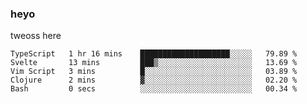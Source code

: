 ### heyo
tweoss here

<!--START_SECTION:waka-->

```text
TypeScript   1 hr 16 mins    ████████████████████░░░░░   79.89 %
Svelte       13 mins         ███▒░░░░░░░░░░░░░░░░░░░░░   13.69 %
Vim Script   3 mins          █░░░░░░░░░░░░░░░░░░░░░░░░   03.89 %
Clojure      2 mins          ▓░░░░░░░░░░░░░░░░░░░░░░░░   02.20 %
Bash         0 secs          ░░░░░░░░░░░░░░░░░░░░░░░░░   00.34 %
```

<!--END_SECTION:waka-->

<!--
**Tweoss/tweoss** is a ✨ _special_ ✨ repository because its `README.md` (this file) appears on your GitHub profile.

Here are some ideas to get you started:

- 🔭 I’m currently working on ...
- 🌱 I’m currently learning ...
- 👯 I’m looking to collaborate on ...
- 🤔 I’m looking for help with ...
- 💬 Ask me about ...
- 📫 How to reach me: ...
- 😄 Pronouns: ...
- ⚡ Fun fact: ...
-->
